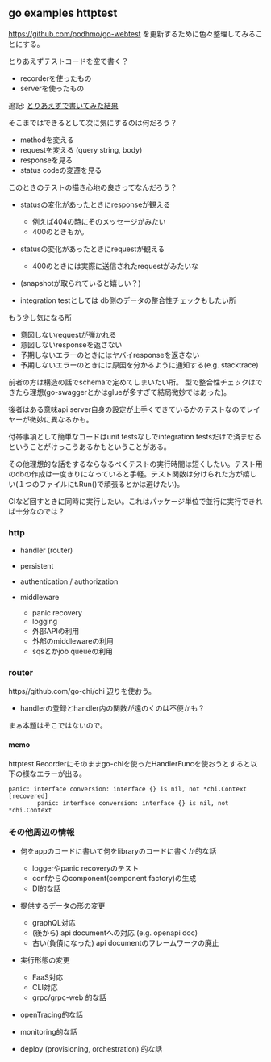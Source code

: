 ## go examples httptest

https://github.com/podhmo/go-webtest を更新するために色々整理してみることにする。

とりあえずテストコードを空で書く？

- recorderを使ったもの
- serverを使ったもの

追記: [とりあえずで書いてみた結果](https://github.com/podhmo/individual-sandbox/tree/master/daily/20190731/example_gowebtest/myapi)

そこまではできるとして次に気にするのは何だろう？

- methodを変える
- requestを変える (query string, body)
- responseを見る
- status codeの変遷を見る

このときのテストの描き心地の良さってなんだろう？

- statusの変化があったときにresponseが観える

  - 例えば404の時にそのメッセージがみたい
  - 400のときもか。

- statusの変化があったときにrequestが観える

  - 400のときには実際に送信されたrequestがみたいな

- (snapshotが取られていると嬉しい？)
- integration testとしては db側のデータの整合性チェックもしたい所

もう少し気になる所

- 意図しないrequestが弾かれる
- 意図しないresponseを返さない
- 予期しないエラーのときにはヤバイresponseを返さない
- 予期しないエラーのときには原因を分かるように通知する(e.g. stacktrace)

前者の方は構造の話でschemaで定めてしまいたい所。
型で整合性チェックはできたら理想(go-swaggerとかはglueが多すぎて結局微妙ではあった)。

後者はある意味api server自身の設定が上手くできているかのテストなのでレイヤーが微妙に異なるかも。

付帯事項として簡単なコードはunit testsなしでintegration testsだけで済ませるということがけっこうあるかもということがある。

その他理想的な話をするならなるべくテストの実行時間は短くしたい。テスト用のdbの作成は一度きりになっていると手軽。テスト関数は分けられた方が嬉しい(１つのファイルにt.Run()で頑張るとかは避けたい)。

CIなど回すときに同時に実行したい。これはパッケージ単位で並行に実行できれば十分なのでは？

### http

- handler (router)
- persistent
- authentication / authorization
- middleware

  - panic recovery
  - logging
  - 外部APIの利用
  - 外部のmiddlewareの利用
  - sqsとかjob queueの利用

### router

https//github.com/go-chi/chi 辺りを使おう。

- handlerの登録とhandler内の関数が遠のくのは不便かも？

まぁ本題はそこではないので。

#### memo

httptest.Recorderにそのままgo-chiを使ったHandlerFuncを使おうとすると以下の様なエラーが出る。

```
panic: interface conversion: interface {} is nil, not *chi.Context [recovered]
        panic: interface conversion: interface {} is nil, not *chi.Context
```

### その他周辺の情報

- 何をappのコードに書いて何をlibraryのコードに書くか的な話

  - loggerやpanic recoveryのテスト
  - confからのcomponent(component factory)の生成
  - DI的な話

- 提供するデータの形の変更

  - graphQL対応
  - (後から) api documentへの対応 (e.g. openapi doc)
  - 古い(負債になった) api documentのフレームワークの廃止

- 実行形態の変更

  - FaaS対応
  - CLI対応
  - grpc/grpc-web 的な話

- openTracing的な話
- monitoring的な話
- deploy (provisioning, orchestration) 的な話
